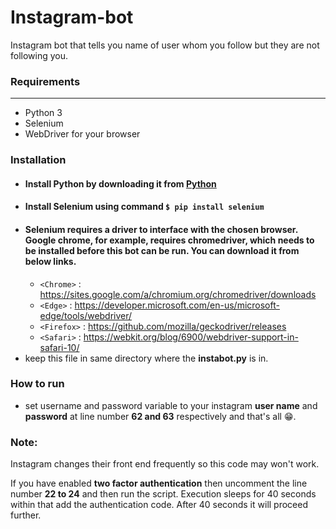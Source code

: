# Instagram-bot
Instagram bot that tells you name of user whom you follow but they are not following you.

### Requirements
-------------------
- Python 3
- Selenium
- WebDriver for your browser

### Installation
- #### Install Python by downloading it from [Python](https://www.python.org/downloads/ "Python")
- #### Install Selenium using command `$ pip install selenium`
- #### Selenium requires a driver to interface with the chosen browser. Google chrome, for example, requires chromedriver, which needs to be installed before this bot can be run. You can download it from below links.
  - `<Chrome>` : <https://sites.google.com/a/chromium.org/chromedriver/downloads>
  - `<Edge>` : <https://developer.microsoft.com/en-us/microsoft-edge/tools/webdriver/>
  - `<Firefox>` : <https://github.com/mozilla/geckodriver/releases>
  - `<Safari>` : <https://webkit.org/blog/6900/webdriver-support-in-safari-10/>
- keep this file in same directory where the **instabot.py** is in.

### How to run
- set username and password variable to your instagram **user name** and **password** at line number **62 and 63** respectively and that's all 😁.


### Note: 
Instagram changes their front end frequently so this code may won't work.

If you have enabled **two factor authentication** then uncomment the line number **22 to 24** and then run the script. Execution sleeps for 40 seconds within that add the authentication code. After 40 seconds it will proceed further.     
 
